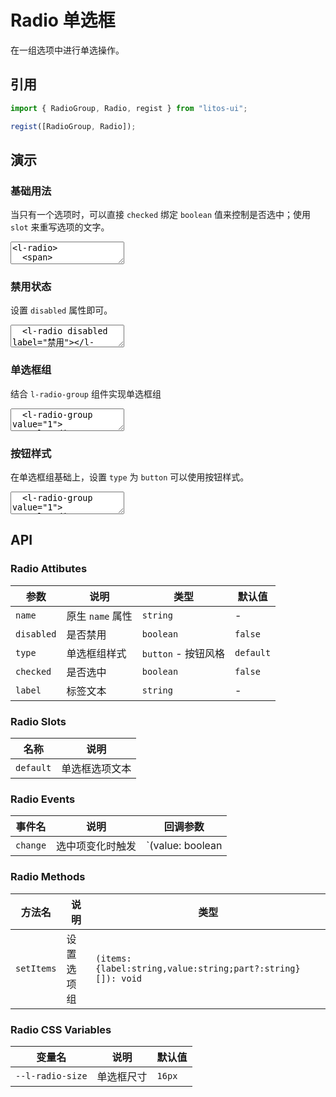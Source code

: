 # Radio 单选框

在一组选项中进行单选操作。

## 引用

```js
import { RadioGroup, Radio, regist } from "litos-ui";

regist([RadioGroup, Radio]);
```

## 演示

### 基础用法

当只有一个选项时，可以直接 `checked` 绑定 `boolean` 值来控制是否选中；使用 `slot` 来重写选项的文字。

<ClientOnly>
<l-code-preview>
<textarea lang="html">
<l-radio>
  <span>
    <span>同意</span>
    <a href='#'>隐私协议</a>
  </span>
</l-radio>
</textarea>
</l-code-preview>
</ClientOnly>

### 禁用状态

设置 `disabled` 属性即可。

<ClientOnly>
<l-code-preview>
<textarea lang="html">
  <l-radio disabled label="禁用"></l-radio>
</textarea>
</l-code-preview>
</ClientOnly>

### 单选框组

结合 `l-radio-group` 组件实现单选框组

<ClientOnly>
<l-code-preview>
<textarea lang="html">
  <l-radio-group value="1">
    <l-radio label="女" value="0"></l-radio>
    <l-radio label="男" value="1"></l-radio>
  </l-radio-group>
</textarea>
</l-code-preview>
</ClientOnly>

### 按钮样式

在单选框组基础上，设置 `type` 为 `button` 可以使用按钮样式。

<ClientOnly>
<l-code-preview>
<textarea lang="html">
  <l-radio-group value="1">
    <l-radio label="女" value="0" button></l-radio>
    <l-radio label="未知" value="-1" button></l-radio>
    <l-radio label="男" value="1" button></l-radio>
  </l-radio-group>
</textarea>
</l-code-preview>
</ClientOnly>
 
## API

### Radio Attibutes

<!-- prettier-ignore -->
| 参数 | 说明 | 类型 | 默认值 |
| --- | --- | --- | --- |
| `name` | 原生 `name` 属性  | `string` | - |
| `disabled` | 是否禁用 | `boolean` | `false` |
| `type` | 单选框组样式 | `button` - 按钮风格 | `default` |
| `checked` | 是否选中 | `boolean` | `false` |
| `label` | 标签文本 | `string` | - |

### Radio Slots

<!-- prettier-ignore -->
| 名称 | 说明 |
| --- | --- |
| `default` | 单选框选项文本 |

### Radio Events

<!-- prettier-ignore -->
| 事件名 | 说明 | 回调参数 |
| --- | --- | --- |
| `change` | 选中项变化时触发 | `(value: boolean | string)` |

### Radio Methods

<!-- prettier-ignore -->
| 方法名 | 说明 | 类型 |
| --- | --- | --- |
| `setItems` | 设置选项组 | `(items: {label:string,value:string;part?:string}[]): void` |

### Radio CSS Variables

<!-- prettier-ignore -->
| 变量名 | 说明 | 默认值 |
| --- | --- | --- |
| `--l-radio-size` | 单选框尺寸 | `16px` |
